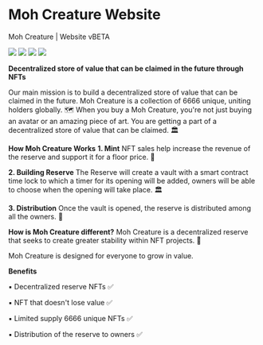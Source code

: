 # Moh Creature Website
Moh Creature | Website vBETA

[![](https://img.shields.io/badge/author-@MohCreature-red.svg?style=flat)](https://twitter.com/MohCreature) [![](https://img.shields.io/badge/discord-MohCreature-blue.svg?style=flat)](https://discord.gg/EJgzrteXHU) [![](https://img.shields.io/badge/newsletter-MoriahLabs-yellow.svg?style=flat)](https://medium.com/@moriahlabs) ![](https://img.shields.io/badge/build-html-success.svg?style=flat)

**Decentralized store of value that can be claimed in the future through NFTs**

Our main mission is to build a decentralized store of value that can be claimed in the future. Moh Creature is a collection of 6666 unique, uniting holders globally. 🗺 When you buy a Moh Creature, you're not just buying an avatar or an amazing piece of art. You are getting a part of a decentralized store of value that can be claimed. 🏛

**How Moh Creature Works**
**1. Mint**
NFT sales help increase the revenue of the reserve and support it for a floor price. 🌟

**2. Building Reserve**
The Reserve will create a vault with a smart contract time lock to which a timer for its opening will be added, owners will be able to choose when the opening will take place. 🏛

**3. Distribution**
Once the vault is opened, the reserve is distributed among all the owners. 💎

**How is Moh Creature different?**
Moh Creature is a decentralized reserve that seeks to create greater stability within NFT projects. 🚀

Moh Creature is designed for everyone to grow in value.

**Benefits**

▪️ Decentralized reserve NFTs ✅

▪️ NFT that doesn't lose value ✅

▪️ Limited supply 6666 unique NFTs ✅

▪️ Distribution of the reserve to owners ✅
